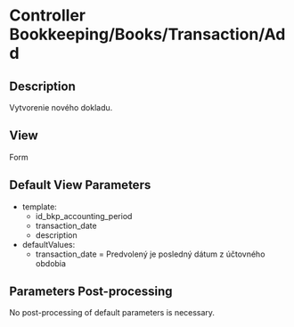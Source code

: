 # Controller Bookkeeping/Books/Transaction/Add

## Description

Vytvorenie nového dokladu.

## View

Form

## Default View Parameters

* template:
  * id_bkp_accounting_period
  * transaction_date
  * description
* defaultValues:
  * transaction_date = Predvolený je posledný dátum z účtovného obdobia

## Parameters Post-processing

No post-processing of default parameters is necessary.